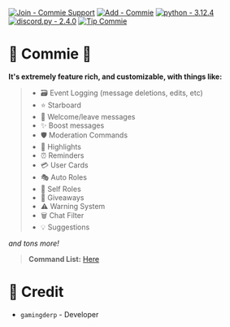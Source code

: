 [![Join - Commie Support](https://img.shields.io/badge/Join-Commie_Support-5c68e7?logo=Discord&logoColor=5c68e7)](https://discord.gg/t9g3Wbt9Sj)
[![Add - Commie](https://img.shields.io/badge/Add-Commie-f30d0d)](https://discord.com/oauth2/authorize?client_id=1258968199899381771&permissions=8&integration_type=0&scope=bot)
[![python - 3.12.4](https://img.shields.io/badge/python-3.12.4-0096FF?logo=Python)](https://www.python.org/downloads/release/python-3124/)
[![discord.py - 2.4.0](https://img.shields.io/badge/discord.py-2.4.0-FFFF00?logo=Python)](https://github.com/Rapptz/discord.py)
[![Tip Commie](https://img.shields.io/badge/Tip_Commie-green?logo=Liberapay)](https://en.liberapay.com/CommieBot/)

# 🌌 Commie 🌌
**It's extremely feature rich, and customizable, with things like:**
> - 🗃 Event Logging (message deletions, edits, etc)
> - ⭐️ Starboard
> - 👋 Welcome/leave messages
> - ✨ Boost messages
> - 🛡️ Moderation Commands
> - 🚨 Highlights
> - ⏰ Reminders
> - 💳 User Cards
> - 🎭 Auto Roles
> - 🔰 Self Roles
> - 🎉 Giveaways
> - ⚠️ Warning System
> - 🗑 Chat Filter
> - 💡﻿ Suggestions

*and tons more!*

> **Command List:** [Here](https://github.com/GamingDerp/Commie/blob/main/COMMANDS.md)

# 📑 Credit
- `gamingderp` - Developer
